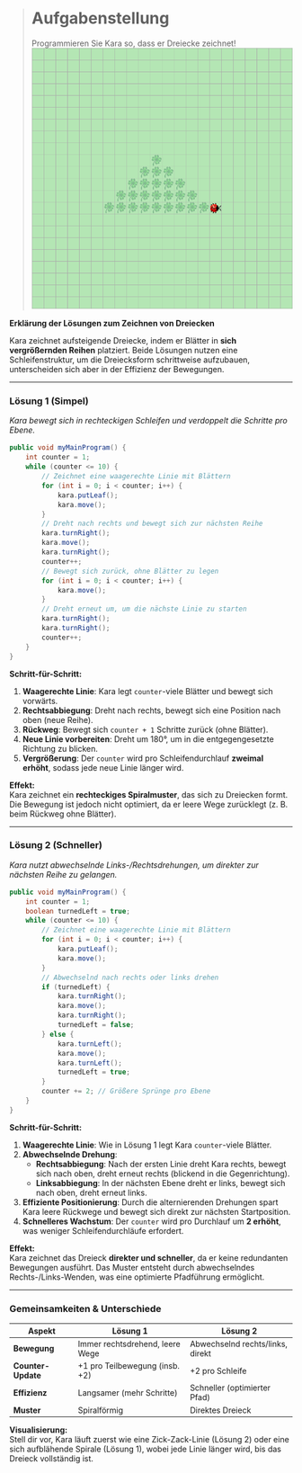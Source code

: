 > # Aufgabenstellung
>
> Programmieren Sie Kara so, dass er Dreiecke zeichnet!
> ![Bild](./img/Dreieck.png)

**Erklärung der Lösungen zum Zeichnen von Dreiecken**

Kara zeichnet aufsteigende Dreiecke, indem er Blätter in **sich vergrößernden Reihen** platziert. Beide Lösungen nutzen eine Schleifenstruktur, um die Dreiecksform schrittweise aufzubauen, unterscheiden sich aber in der Effizienz der Bewegungen.

---

### **Lösung 1 (Simpel)**  
*Kara bewegt sich in rechteckigen Schleifen und verdoppelt die Schritte pro Ebene.*

```Java
public void myMainProgram() {
    int counter = 1;
    while (counter <= 10) {
        // Zeichnet eine waagerechte Linie mit Blättern
        for (int i = 0; i < counter; i++) {
            kara.putLeaf();
            kara.move();
        }
        // Dreht nach rechts und bewegt sich zur nächsten Reihe
        kara.turnRight();
        kara.move();
        kara.turnRight();
        counter++;
        // Bewegt sich zurück, ohne Blätter zu legen
        for (int i = 0; i < counter; i++) {
            kara.move();
        }
        // Dreht erneut um, um die nächste Linie zu starten
        kara.turnRight();
        kara.turnRight();
        counter++;
    }
}
```

**Schritt-für-Schritt:**  
1. **Waagerechte Linie**: Kara legt `counter`-viele Blätter und bewegt sich vorwärts.  
2. **Rechtsabbiegung**: Dreht nach rechts, bewegt sich eine Position nach oben (neue Reihe).  
3. **Rückweg**: Bewegt sich `counter + 1` Schritte zurück (ohne Blätter).  
4. **Neue Linie vorbereiten**: Dreht um 180°, um in die entgegengesetzte Richtung zu blicken.  
5. **Vergrößerung**: Der `counter` wird pro Schleifendurchlauf **zweimal erhöht**, sodass jede neue Linie länger wird.  

**Effekt:**  
Kara zeichnet ein **rechteckiges Spiralmuster**, das sich zu Dreiecken formt. Die Bewegung ist jedoch nicht optimiert, da er leere Wege zurücklegt (z. B. beim Rückweg ohne Blätter).

---

### **Lösung 2 (Schneller)**  
*Kara nutzt abwechselnde Links-/Rechtsdrehungen, um direkter zur nächsten Reihe zu gelangen.*

```Java
public void myMainProgram() {
    int counter = 1;
    boolean turnedLeft = true;
    while (counter <= 10) {
        // Zeichnet eine waagerechte Linie mit Blättern
        for (int i = 0; i < counter; i++) {
            kara.putLeaf();
            kara.move();
        }
        // Abwechselnd nach rechts oder links drehen
        if (turnedLeft) {
            kara.turnRight();
            kara.move();
            kara.turnRight();
            turnedLeft = false;
        } else {
            kara.turnLeft();
            kara.move();
            kara.turnLeft();
            turnedLeft = true;
        }
        counter += 2; // Größere Sprünge pro Ebene
    }
}
```

**Schritt-für-Schritt:**  
1. **Waagerechte Linie**: Wie in Lösung 1 legt Kara `counter`-viele Blätter.  
2. **Abwechselnde Drehung**:  
   - **Rechtsabbiegung**: Nach der ersten Linie dreht Kara rechts, bewegt sich nach oben, dreht erneut rechts (blickend in die Gegenrichtung).  
   - **Linksabbiegung**: In der nächsten Ebene dreht er links, bewegt sich nach oben, dreht erneut links.  
3. **Effiziente Positionierung**: Durch die alternierenden Drehungen spart Kara leere Rückwege und bewegt sich direkt zur nächsten Startposition.  
4. **Schnelleres Wachstum**: Der `counter` wird pro Durchlauf um **2 erhöht**, was weniger Schleifendurchläufe erfordert.

**Effekt:**  
Kara zeichnet das Dreieck **direkter und schneller**, da er keine redundanten Bewegungen ausführt. Das Muster entsteht durch abwechselndes Rechts-/Links-Wenden, was eine optimierte Pfadführung ermöglicht.

---

### **Gemeinsamkeiten & Unterschiede**  
| Aspekt               | Lösung 1                          | Lösung 2                          |
|----------------------|-----------------------------------|-----------------------------------|
| **Bewegung**         | Immer rechtsdrehend, leere Wege  | Abwechselnd rechts/links, direkt  |
| **Counter-Update**   | +1 pro Teilbewegung (insb. +2)   | +2 pro Schleife                   |
| **Effizienz**        | Langsamer (mehr Schritte)        | Schneller (optimierter Pfad)      |
| **Muster**           | Spiralförmig                     | Direktes Dreieck                  |

**Visualisierung:**  
Stell dir vor, Kara läuft zuerst wie eine Zick-Zack-Linie (Lösung 2) oder eine sich aufblähende Spirale (Lösung 1), wobei jede Linie länger wird, bis das Dreieck vollständig ist.